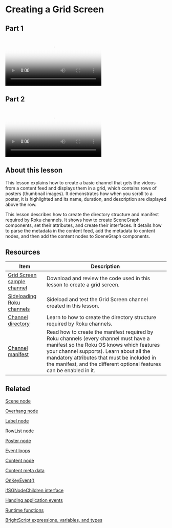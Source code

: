 # Creating a Grid Screen

## Part 1

<video title="Roku SceneGraph Developers: Creating a Grid Screen" poster="https://image.roku.com/ZHZscHItMTc2/rsg-unit5-gridScreen.png">
    <source src="https://image.roku.com/ZHZscHItMTc2/rsg-unit5-gridscreen-part-1.mp4">
</video>

## Part 2

<video title="Roku SceneGraph Developers: Creating a Grid Screen" poster="https://image.roku.com/ZHZscHItMTc2/rsg-unit5-gridScreen.png">
    <source src="https://image.roku.com/ZHZscHItMTc2/rsg-unit5-gridscreen-part-2.mp4">
</video>

## About this lesson

This lesson explains how to create a basic channel that gets the videos from a content feed and displays them in a grid, which contains rows of posters (thumbnail images). It demonstrates how when you scroll to a poster, it is highlighted and its name, duration, and description are displayed above the row. 

This lesson describes how to create the directory structure and manifest required by Roku channels. It shows how to create SceneGraph components, set their attributes, and create their interfaces. It details how to parse the metadata in the content feed, add the metadata to content nodes, and then add the content nodes to SceneGraph components. 

## Resources

| Item                                                         | Description                                                  |
| ------------------------------------------------------------ | ------------------------------------------------------------ |
| [Grid Screen sample channel](https://github.com/rokudev/scenegraph-master-sample/tree/master/GridScreen) | Download and review the code used in this lesson to create a grid screen. |
| [Sideloading  Roku channels](/docs/developer-program/getting-started/developer-setup.md#step-2-accessing-the-development-application-installer) | Sideload and test the Grid Screen channel created in this lesson. |
| [Channel directory](/docs/developer-program/core-concepts/developing-scenegraph-applications.md) | Learn to how to create the directory structure required by Roku channels. |
| [Channel manifest](/docs/developer-program/getting-started/architecture/channel-manifest.md) | Read how to create the manifest required by Roku channels (every channel must have a manifest so the Roku OS knows which features your channel supports). Learn about all the mandatory attributes that must be included in the manifest,  and the different optional features can be enabled in it. |

## Related

[Scene node](/docs/references/scenegraph/abstract-nodes/scene.md)

[Overhang node](/docs/references/scenegraph/sliding-panels-nodes/overhang.md)

[Label node](/docs/references/scenegraph/renderable-nodes/label.md)

[RowList node](/docs/references/scenegraph/list-and-grid-nodes/rowlist.md)

[Poster node](/docs/references/scenegraph/renderable-nodes/poster.md)

[Event loops](docs/developer-program/core-concepts/event-loops.md)

[Content node](/docs/references/scenegraph/control-nodes/contentnode.md)  

[Content meta data](docs/developer-program/getting-started/architecture/content-metadata.md)

[OnKeyEvent()](/docs/references/scenegraph/component-functions/onkeyevent.md)

[ifSGNodeChildren interface](/docs/references/brightscript/interfaces/ifsgnodechildren.md)

[Handing application events](docs/developer-program/core-concepts/handling-application-events.md)

[Runtime functions](/docs/references/brightscript/language/runtime-functions.md)

[BrightScript expressions, variables, and types](/docs/references/brightscript/language/expressions-variables-types.md)

